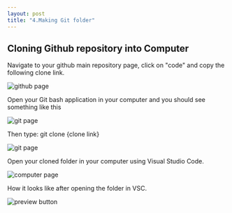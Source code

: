 ```yaml
---
layout: post
title: "4.Making Git folder"
---
```

<h2>Cloning Github repository into Computer</h2>
<p> Navigate to your github main repository page, click on "code" and copy the following clone link.</p>
<img src= "https://dfslimjr.github.io/images/cloning link.png" alt="github page">
<p>Open your Git bash application in your computer and you should see something like this</p>
<img src= "https://dfslimjr.github.io/images/add git folder.png" alt="git page">
<p>Then type: git clone {clone link}</p>
<img src= "https://dfslimjr.github.io/images/gitpic.png" alt="git page">
<p>Open your cloned folder in your computer using Visual Studio Code.</p>
<img src= "https://dfslimjr.github.io/images/computer.png" alt="computer page">
<br />
<p>How it looks like after opening the folder in VSC.</p>
<img src= "https://dfslimjr.github.io/images/last.png" alt="preview button">

